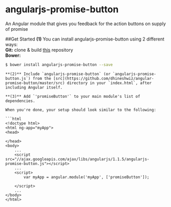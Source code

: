 angularjs-promise-button
=====================
An Angular module that gives you feedback for the action buttons on supply of promise

##Get Started
**(1)** You can install angularjs-promise-button using 2 different ways:<br/>
**Git:**
clone & build [this](https://github.com/dhineshwiz/angular-promise-button.git) repository<br/>
**Bower:**
```bash
$ bower install angularjs-promise-button --save
```

```
**(2)** Include `angularjs-promise-button` (or `angularjs-promise-button.js`) from the [src](https://github.com/dhineshwiz/angular-promise-button/master/src) directory in your `index.html`, after including Angular itself.

**(3)** Add `'promiseButton'` to your main module's list of dependencies.

When you're done, your setup should look similar to the following:

```html
<!doctype html>
<html ng-app="myApp">
<head>

</head>
<body>
    ...
    <script src="//ajax.googleapis.com/ajax/libs/angularjs/1.1.5/angularjs-promise-button.js"></script>
    ...
    <script>
        var myApp = angular.module('myApp', ['promiseButton']);

    </script>
    ...
</body>
</html>
```
